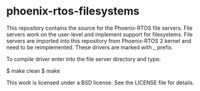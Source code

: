 # phoenix-rtos-filesystems
This repository contains the source for the Phoenix-RTOS file servers. File servers work on the user-level
and implement support for filesystems. File servers are imported into this repository from Phoenix-RTOS 2
kernel and need to be reimplemented. These drivers are marked with _ prefix.

To compile driver enter into the file server directory and type:

$ make clean
$ make

This work is licensed under a BSD license. See the LICENSE file for details.
